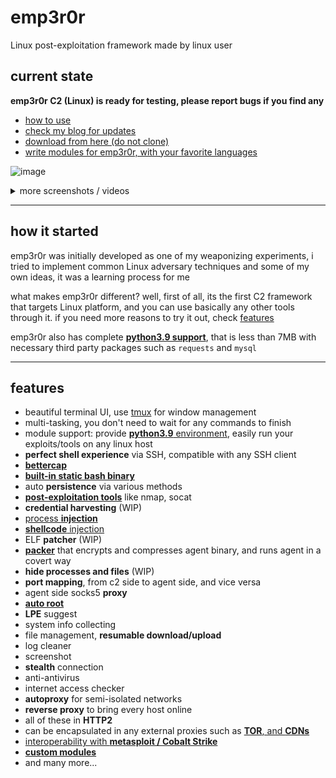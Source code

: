 # emp3r0r
Linux post-exploitation framework made by linux user

## current state

**emp3r0r C2 (Linux) is ready for testing, please report bugs if you find any**

- [how to use](https://github.com/jm33-m0/emp3r0r/wiki)
- [check my blog for updates](https://jm33.me)
- [download from here (do not clone)](https://github.com/jm33-m0/emp3r0r/releases)
- [write modules for emp3r0r, with your favorite languages](https://github.com/jm33-m0/emp3r0r/wiki/Write-modules-for-emp3r0r)

![image](https://user-images.githubusercontent.com/10167884/158553129-65359a8c-8a78-4c0c-833b-6dec4d5cd7ac.png)

<details><summary>more screenshots / videos</summary>

https://user-images.githubusercontent.com/10167884/155106403-ca6bd763-7f09-4aae-adc3-67f7a36f99ad.mp4

![image](https://user-images.githubusercontent.com/10167884/158535621-6c0ecbc5-47cb-4ad2-bbf6-4e625eef1f84.png)

![c2](./img/c2transports.png)

</details>

----------

## how it started

emp3r0r was initially developed as one of my weaponizing experiments, i tried to implement common Linux adversary techniques and some of my own ideas, it was a learning process for me

what makes emp3r0r different? well, first of all, its the first C2 framework that targets Linux platform, and you can use basically any other tools through it. if you need more reasons to try it out, check [features](#features)

emp3r0r also has complete [**python3.9 support**](https://github.com/jm33-m0/emp3r0r/wiki/Write-modules-for-emp3r0r#python), that is less than 7MB with necessary third party packages such as `requests` and `mysql`

----------

## features

* beautiful terminal UI, use [tmux](https://github.com/tmux/tmux) for window management
* multi-tasking, you don't need to wait for any commands to finish
* module support: provide [**python3.9** environment](https://github.com/jm33-m0/emp3r0r/releases/tag/v1.3.10), easily run your exploits/tools on any linux host
* **perfect shell experience** via SSH, compatible with any SSH client
* [**bettercap**](https://github.com/bettercap/bettercap)
* [**built-in static bash binary**](https://github.com/jm33-m0/emp3r0r/blob/master/core/lib/data/bash.go)
* auto **persistence** via various methods
* [**post-exploitation tools**](https://github.com/jm33-m0/emp3r0r/tree/master/core/modules/vaccine) like nmap, socat
* **credential harvesting** (WIP)
* [process **injection**](https://jm33.me/emp3r0r-injection.html)
* [**shellcode** injection](https://jm33.me/process-injection-on-linux.html)
* ELF **patcher** (WIP)
* [**packer**](https://github.com/jm33-m0/emp3r0r/tree/master/packer) that encrypts and compresses agent binary, and runs agent in a covert way
* **hide processes and files** (WIP)
* **port mapping**, from c2 side to agent side, and vice versa
* agent side socks5 **proxy**
* [**auto root**](https://github.com/jm33-m0/go-lpe)
* **LPE** suggest
* system info collecting
* file management, **resumable download/upload**
* log cleaner
* screenshot
* **stealth** connection
* anti-antivirus
* internet access checker
* **autoproxy** for semi-isolated networks
* **reverse proxy** to bring every host online
* all of these in **HTTP2**
* can be encapsulated in any external proxies such as [**TOR**, and **CDNs**](https://github.com/jm33-m0/emp3r0r/raw/master/img/c2transports.png)
* [interoperability with **metasploit / Cobalt Strike**](https://github.com/jm33-m0/emp3r0r/wiki/Interoperability-with-metasploit-and-other-C2-frameworks)
* [**custom modules**](https://github.com/jm33-m0/emp3r0r/wiki/Write-modules-for-emp3r0r)
* and many more...
